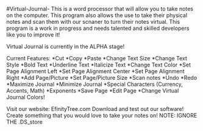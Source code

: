 #Virtual-Journal-
This is a word processor that will allow you to take notes on the computer. 
This program also allows the use to take their physical notes and scan them with our scnaner to
turn their notes virtual. This program is a work in progress and needs talented and skilled developers like you 
to improve it! 

Virtual Journal is currently in the ALPHA stage!

Current Features:
*Cut
*Copy
*Paste
*Change Text Size
*Change Text Style
*Bold Text
*Underline Text
*Italicize Text
*Change Text Color
*Set Page Alignment Left 
*Set Page Alignment Center
*Set Page Alignment Right
*Add Page/Picture
*Set Page/Picture Size
*Scan notes
*Undo
*Redo
*Maximize Journal 
*Minimize Journal 
*Special Characters (Currency, Accents, Math)
*Exponents 
*Save Page
*Edit Page
*Change Virtual Journal Colors!


Visit our website: EfinityTree.com
Download and test out our software!
Create something that you would love to take your notes on!
NOTE: IGNORE THE .DS_store
